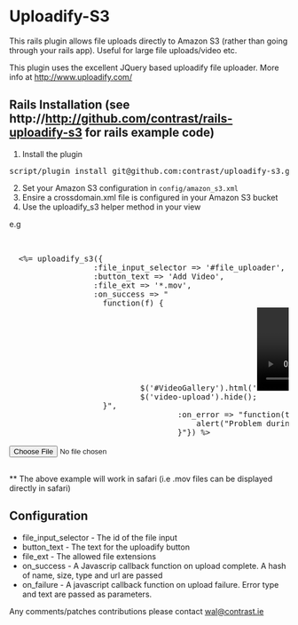 # Uploadify-S3

This rails plugin allows file uploads directly to Amazon S3 (rather than going through your rails app). Useful for large file uploads/video etc.

This plugin uses the excellent JQuery based uploadify file uploader. More info at http://www.uploadify.com/ 
                                                                                                                                               
## Rails Installation (see http://http://github.com/contrast/rails-uploadify-s3 for rails example code)

1. Install the plugin
<pre>script/plugin install git@github.com:contrast/uploadify-s3.git</pre>
2. Set your Amazon S3 configuration in `config/amazon_s3.xml`
3. Ensire a crossdomain.xml file is configured in your Amazon S3 bucket
4. Use the uploadify_s3 helper method in your view
                                                                                                                                                             
e.g
<pre>
 <div id="VideoGallery" style="display; none;"></div>
  <%= uploadify_s3({
                  :file_input_selector => '#file_uploader',
                  :button_text => 'Add Video',
                  :file_ext => '*.mov',
                  :on_success => "
                    function(f) {
                            $('#VideoGallery').html('<video height=\"250\" width=\"250\" src=\"' + f.url + '\" controls=\"true\"></video>');
                            $('video-upload').hide();
                    }",
									:on_error => "function(type, text) {
										alert("Problem during file upload type: " + type + " text: " + text); 
									}"}) %>
               <div id="video-upload"><input type="file" name="uploadify" id="file_uploader" /></div>
</pre>

** The above example will work in safari (i.e .mov files can be displayed directly in safari)                 


## Configuration
* file_input_selector - The id of the file input
* button_text - The text for the uploadify button
* file_ext - The allowed file extensions
* on_success - A Javascrip callback function on upload complete. A hash of name, size, type and url are passed
* on_failure - A javascript callback function on upload failure. Error type and text are passed as parameters.


Any comments/patches contributions please contact wal@contrast.ie